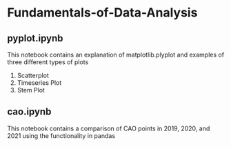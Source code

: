 # Fundamentals-of-Data-Analysis


## pyplot.ipynb

This notebook contains an explanation of matplotlib.plyplot and examples of three different types of plots

1. Scatterplot
2. Timeseries Plot
3. Stem Plot

## cao.ipynb

This notebook contains a comparison of CAO points in 2019, 2020, and 2021 using the functionality in pandas


